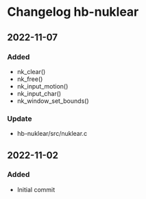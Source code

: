 [//]: # ( All notable changes to this project will be documented in this file. )
[//]: # ( Encoding: UTF-8 No BOM )
[//]: # ( ## 2022-11-07  ### Changed   ### Fixed   ### Added   ### Removed )
[//]: # ( Entries may not always be in chronological/commit order. )
[//]: # ( Others according to Markdown specifications. )

# Changelog hb-nuklear

## 2022-11-07

### Added
   - nk_clear()
   - nk_free()
   - nk_input_motion()
   - nk_input_char()
   - nk_window_set_bounds()

### Update
   - hb-nuklear/src/nuklear.c

## 2022-11-02

### Added

   - Initial commit
